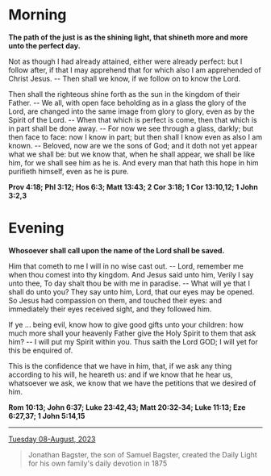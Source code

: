 # Morning

**The path of the just is as the shining light, that shineth more and more unto the perfect day.**
 
Not as though I had already attained, either were already perfect: but I follow after, if that I may apprehend that for which also I am apprehended of Christ Jesus. -- Then shall we know, if we follow on to know the Lord.
 
Then shall the righteous shine forth as the sun in the kingdom of their Father. -- We all, with open face beholding as in a glass the glory of the Lord, are changed into the same image from glory to glory, even as by the Spirit of the Lord. -- When that which is perfect is come, then that which is in part shall be done away. -- For now we see through a glass, darkly; but then face to face: now I know in part; but then shall I know even as also I am known. -- Beloved, now are we the sons of God; and it doth not yet appear what we shall be: but we know that, when he shall appear, we shall be like him, for we shall see him as he is. And every man that hath this hope in him purifieth himself, even as he is pure.  

**Prov 4:18; Phl 3:12; Hos 6:3; Matt 13:43; 2 Cor 3:18; 1 Cor 13:10,12; 1 John 3:2,3**

# Evening

**Whosoever shall call upon the name of the Lord shall be saved.**
 
Him that cometh to me I will in no wise cast out. -- Lord, remember me when thou comest into thy kingdom. And Jesus said unto him, Verily I say unto thee, To day shalt thou be with me in paradise. -- What will ye that I shall do unto you? They say unto him, Lord, that our eyes may be opened. So Jesus had compassion on them, and touched their eyes: and immediately their eyes received sight, and they followed him.
 
If ye ... being evil, know how to give good gifts unto your children: how much more shall your heavenly Father give the Holy Spirit to them that ask him? -- I will put my Spirit within you. Thus saith the Lord GOD; I will yet for this be enquired of.
 
This is the confidence that we have in him, that, if we ask any thing according to his will, he heareth us: and if we know that he hear us, whatsoever we ask, we know that we have the petitions that we desired of him.  

**Rom 10:13; John 6:37; Luke 23:42,43; Matt 20:32‑34; Luke 11:13; Eze 6:27,37; 1 John 5:14,15**

---

[Tuesday 08-August, 2023](https://t.me/s/daily_light)

> Jonathan Bagster, the son of Samuel Bagster, created the Daily Light for his own family's daily devotion in 1875

